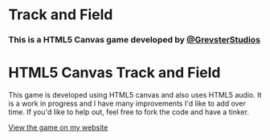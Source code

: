 Track and Field
==================

### This is a HTML5 Canvas game developed by [@GrevsterStudios](http://www.twitter.com/GrevsterStudios)

# HTML5 Canvas Track and Field
This game is developed using HTML5 canvas and also uses HTML5 audio. It is a work in progress and I have many improvements I'd like to add over time. If you'd like to help out, feel free to fork the code and have a tinker.

[View the game on my website](http://grevsterstudios.co.uk/canvas/)